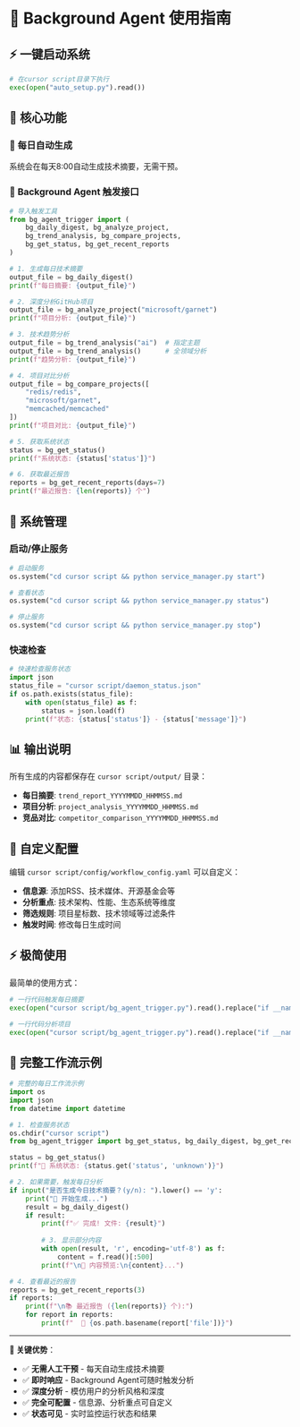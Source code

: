 # 🤖 Background Agent 使用指南

## ⚡ **一键启动系统**

```python
# 在cursor script目录下执行
exec(open("auto_setup.py").read())
```

## 🎯 **核心功能**

### 📱 **每日自动生成**
系统会在每天8:00自动生成技术摘要，无需干预。

### 🔔 **Background Agent 触发接口**

```python
# 导入触发工具
from bg_agent_trigger import (
    bg_daily_digest, bg_analyze_project, 
    bg_trend_analysis, bg_compare_projects,
    bg_get_status, bg_get_recent_reports
)

# 1. 生成每日技术摘要
output_file = bg_daily_digest()
print(f"每日摘要: {output_file}")

# 2. 深度分析GitHub项目
output_file = bg_analyze_project("microsoft/garnet")
print(f"项目分析: {output_file}")

# 3. 技术趋势分析
output_file = bg_trend_analysis("ai")  # 指定主题
output_file = bg_trend_analysis()      # 全领域分析
print(f"趋势分析: {output_file}")

# 4. 项目对比分析
output_file = bg_compare_projects([
    "redis/redis", 
    "microsoft/garnet", 
    "memcached/memcached"
])
print(f"项目对比: {output_file}")

# 5. 获取系统状态
status = bg_get_status()
print(f"系统状态: {status['status']}")

# 6. 获取最近报告
reports = bg_get_recent_reports(days=7)
print(f"最近报告: {len(reports)} 个")
```

## 🔧 **系统管理**

### 启动/停止服务
```python
# 启动服务
os.system("cd cursor script && python service_manager.py start")

# 查看状态  
os.system("cd cursor script && python service_manager.py status")

# 停止服务
os.system("cd cursor script && python service_manager.py stop")
```

### 快速检查
```python
# 快速检查服务状态
import json
status_file = "cursor script/daemon_status.json"
if os.path.exists(status_file):
    with open(status_file) as f:
        status = json.load(f)
    print(f"状态: {status['status']} - {status['message']}")
```

## 📊 **输出说明**

所有生成的内容都保存在 `cursor script/output/` 目录：

- **每日摘要**: `trend_report_YYYYMMDD_HHMMSS.md`
- **项目分析**: `project_analysis_YYYYMMDD_HHMMSS.md` 
- **竞品对比**: `competitor_comparison_YYYYMMDD_HHMMSS.md`

## 🎨 **自定义配置**

编辑 `cursor script/config/workflow_config.yaml` 可以自定义：

- **信息源**: 添加RSS、技术媒体、开源基金会等
- **分析重点**: 技术架构、性能、生态系统等维度
- **筛选规则**: 项目星标数、技术领域等过滤条件
- **触发时间**: 修改每日生成时间

## ⚡ **极简使用**

最简单的使用方式：

```python
# 一行代码触发每日摘要
exec(open("cursor script/bg_agent_trigger.py").read().replace("if __name__", "if False")); print(bg_daily_digest())

# 一行代码分析项目
exec(open("cursor script/bg_agent_trigger.py").read().replace("if __name__", "if False")); print(bg_analyze_project("microsoft/garnet"))
```

## 🚀 **完整工作流示例**

```python
# 完整的每日工作流示例
import os
import json
from datetime import datetime

# 1. 检查服务状态
os.chdir("cursor script")
from bg_agent_trigger import bg_get_status, bg_daily_digest, bg_get_recent_reports

status = bg_get_status()
print(f"🔄 系统状态: {status.get('status', 'unknown')}")

# 2. 如果需要，触发每日分析
if input("是否生成今日技术摘要？(y/n): ").lower() == 'y':
    print("🚀 开始生成...")
    result = bg_daily_digest()
    if result:
        print(f"✅ 完成! 文件: {result}")
        
        # 3. 显示部分内容
        with open(result, 'r', encoding='utf-8') as f:
            content = f.read()[:500]
        print(f"\n📖 内容预览:\n{content}...")

# 4. 查看最近的报告
reports = bg_get_recent_reports(3)
if reports:
    print(f"\n📚 最近报告 ({len(reports)} 个):")
    for report in reports:
        print(f"  📄 {os.path.basename(report['file'])}")
```

---

**🎯 关键优势**：
- ✅ **无需人工干预** - 每天自动生成技术摘要
- ✅ **即时响应** - Background Agent可随时触发分析  
- ✅ **深度分析** - 模仿用户的分析风格和深度
- ✅ **完全可配置** - 信息源、分析重点可自定义
- ✅ **状态可见** - 实时监控运行状态和结果